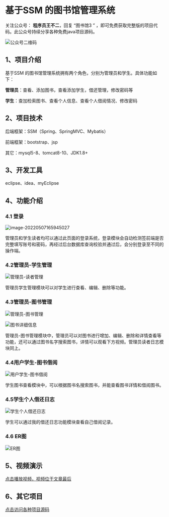 # 基于SSM 的图书馆管理系统

关注公众号： **程序员王不二**，回复 “图书馆3 ” ，即可免费获取完整版的项目代码。此公众号持续分享各种免费java项目源码。

![公众号二维码](https://gitee.com/buer_wang/project-drawing-bed/raw/master/Typora-Images/20220506172129.jpg)

## 1、项目介绍

基于SSM 的图书馆管理系统拥有两个角色，分别为管理员和学生。具体功能如下：

**管理员**：查看、添加图书，查看添加学生，借还管理，修改密码等

**学生**：查加检索图书、查看个人信息、查看个人借阅情况、修改密码

## 2、项目技术

后端框架：SSM（Spring、SpringMVC、Mybatis）

前端框架：bootstrap、jsp

其它：mysql5-8、tomcat8-10、JDK1.8+

## 3、开发工具

eclipse、idea、myEclipse

## 4、功能介绍

### 4.1 登录

![image-20220507165945027](https://gitee.com/buer_wang/project-drawing-bed/raw/master/Typora-Images/20220507165947.png)

管理员和学生读者均可以通过此页面的登录系统，登录模块会自动检测签前端是否完整填写账号和密码，再经过后台数据库查询校验并通过后，会分别登录至不同的操作端。

### 4.2管理员-学生管理

![管理员-读者管理](https://gitee.com/buer_wang/project-drawing-bed/raw/master/Typora-Images/20220507170252.png)

管理员学生管理模块可以对学生进行查看、编辑、删除等功能。

### 4.3管理员-图书管理

![管理员-图书管理](https://gitee.com/buer_wang/project-drawing-bed/raw/master/Typora-Images/20220507170439.png)

![图书详细信息](https://gitee.com/buer_wang/project-drawing-bed/raw/master/Typora-Images/20220507170634.png)

管理员-图书管理模块中，管理员可以对图书进行增加、编辑、删除和详情查看等功能，还可以通过图书名字搜索图书，详情可以观看下方视频。管理员读者日志模块同上。

### 4.4用户学生-图书借阅

![用户学生-图书借阅](https://gitee.com/buer_wang/project-drawing-bed/raw/master/Typora-Images/20220507170615.png)

学生图书查看模块中，可以根据图书名搜索图书，并能查看图书详情和借阅图书。

### 4.5学生个人借还日志

![学生个人借还日志](https://gitee.com/buer_wang/project-drawing-bed/raw/master/Typora-Images/20220507170643.png)

学生可以通过我的借还日志功能模块查看自己借阅记录。

### 4.6 ER图

![ER图](https://gitee.com/buer_wang/project-drawing-bed/raw/master/Typora-Images/20220507180351.png)

## 5、视频演示

[点击播放视频，视频位于文章最后](https://mp.weixin.qq.com/s?__biz=MzkwMjM1MjM0Ng==&mid=2247483835&idx=1&sn=89c6f3da46f180e1167c9f1817a154de&chksm=c0a79d0ef7d01418f423b2f41cbc6c75f6c6ff2ea475c7f3727c7bc5db9a9fb0888fb43cb9b3#rd)

## 6、其它项目

[点击访问各种项目源码](https://mp.weixin.qq.com/s?__biz=MzkwMjM1MjM0Ng==&mid=2247483834&idx=1&sn=40517cecf36ce5d7663ed774a033fa2c&chksm=c0a79d0ff7d0141943c5d8da40b489e8ecdda5c345568776f475576506c76a954bd8238dc4f5#rd)





